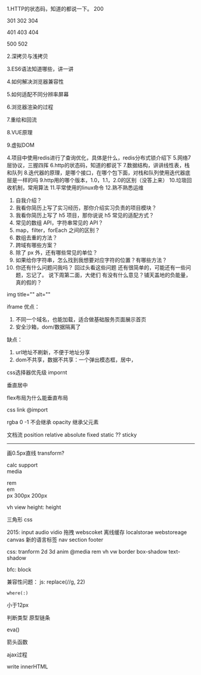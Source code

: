 1.HTTP的状态码，知道的都说一下。
200

301
302
304

401
403
404

500
502


2.深拷贝与浅拷贝

3.ES6语法知道哪些，讲一讲


4.如何解决浏览器兼容性


5.如何适配不同分辨率屏幕


6.浏览器渲染的过程



7.重绘和回流


8.VUE原理


9.虚拟DOM


4.项目中使用redis进行了查询优化，具体是什么，redis分布式锁介绍下
5.网络7层协议，三握四挥
6.http的状态码，知道的都说下
7.数据结构，讲讲线性表，栈和队列
8.迭代器的原理，是哪个接口，在哪个包下面，对栈和队列使用迭代器底层是一样的吗
9.http用的哪个版本，1.0，1.1，2.0的区别（没答上来）
10.垃圾回收机制，常用算法
11.平常使用的linux命令
12.熟不熟悉运维



1. 自我介绍？
2. 我看你简历上写了实习经历，那你介绍实习负责的项目模块？
3. 我看你简历上写了 h5 项目，那你说说 h5 常见的适配方式？
4. 常见的数组 API，字符串常见的 API？
5. map，filter，forEach 之间的区别？
6. 数组去重的方法？
7. 跨域有哪些方案？
8. 除了 px 外，还有哪些常见的单位？
9. 如果给你字符串，怎么找到我想要对应字符的位置？有哪些方法？
10. 你还有什么问题问我吗？
回过头看这些问题 还有很简单的，可能还有一些问题，忘记了。
说下周第二面，大佬们 有没有什么意见？铺天盖地的负能量，真的假的？








img title="" 
alt=""

iframe
优点：
1. 不同一个域名，也能加载，适合做基础服务页面展示首页
2. 安全沙箱，dom/数据隔离了

缺点：
1. url地址不刷新，不便于地址分享
2. dom不共享，数据不共享：一个弹出模态框，居中，


css选择器优先级
impornt 



垂直居中

flex布局为什么能垂直布局


css link
@import

rgba 0 -1
不会继承
opacity 继承父元素

文档流
position 
    relative 
    absolute 
    fixed
    static ?? 
    sticky

<hr >

画0.5px直线
transform?


calc 
support  
media

rem  
em  
px 300px 200px 

vh view height: 
height


三角形 css



2015: 
input 
audio
vidio
拖拽
webscoket
离线缓存
localstorae webstoreage
canvas
新的语言标签 nav section footer

css:
tranform
2d 3d
anim
@media
rem vh vw
border
box-shadow
text-shadow

bfc: 
block 

兼容性问题：
    js: replace(//g, 22)

    where(:)


小于12px


判断类型
原型链条

eva()

箭头函数


ajax过程

write
innerHTML
 



